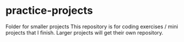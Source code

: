 # practice-projects
Folder for smaller projects
This repository is for coding exercises / mini projects that I finish. Larger projects will get their own repository.
